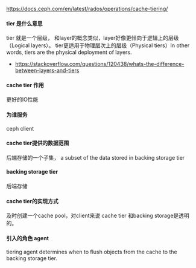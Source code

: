 https://docs.ceph.com/en/latest/rados/operations/cache-tiering/

#### tier 是什么意思
tier 就是一个层级， 和layer的概念类似，layer好像更倾向于逻辑上的层级（Logical layers）。
tier更适用于物理层次上的层级（Physical tiers）In other words, tiers are the physical deployment of layers.

- https://stackoverflow.com/questions/120438/whats-the-difference-between-layers-and-tiers


#### cache tier 作用
更好的IO性能

#### 为谁服务
ceph client

#### cache tier提供的数据范围
后端存储的一个子集， a subset of the data stored in backing storage tier

#### backing storage tier
后端存储

#### cache tier的实现方式
及时创建一个cache pool，对client来说 cache tier 和backing storage是透明的。


#### 引入的角色 agent
tiering agent determines when to flush objects from the cache to the backing storage tier.
